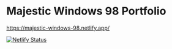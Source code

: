 # Majestic Windows 98 Portfolio

https://majestic-windows-98.netlify.app/

[![Netlify Status](https://api.netlify.com/api/v1/badges/923f1031-8bcf-43ed-ad7d-cc6b8b4a812b/deploy-status)](https://app.netlify.com/sites/majestic-windows-98/deploys)
